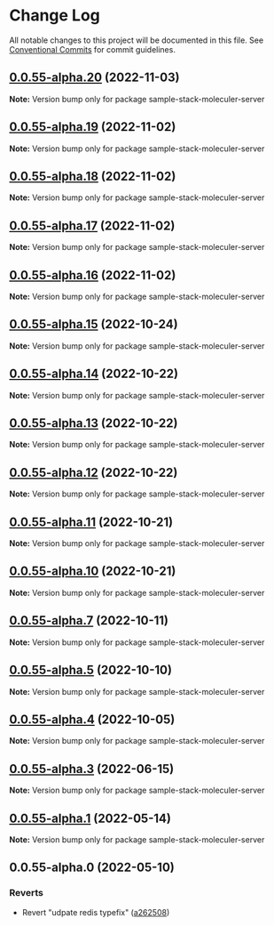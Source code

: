 # Change Log

All notable changes to this project will be documented in this file.
See [Conventional Commits](https://conventionalcommits.org) for commit guidelines.

## [0.0.55-alpha.20](https://github.com/cdmbase/fullstack-pro/compare/v0.0.55-alpha.19...v0.0.55-alpha.20) (2022-11-03)

**Note:** Version bump only for package sample-stack-moleculer-server





## [0.0.55-alpha.19](https://github.com/cdmbase/fullstack-pro/compare/v0.0.55-alpha.18...v0.0.55-alpha.19) (2022-11-02)

**Note:** Version bump only for package sample-stack-moleculer-server





## [0.0.55-alpha.18](https://github.com/cdmbase/fullstack-pro/compare/v0.0.55-alpha.17...v0.0.55-alpha.18) (2022-11-02)

**Note:** Version bump only for package sample-stack-moleculer-server





## [0.0.55-alpha.17](https://github.com/cdmbase/fullstack-pro/compare/v0.0.55-alpha.16...v0.0.55-alpha.17) (2022-11-02)

**Note:** Version bump only for package sample-stack-moleculer-server





## [0.0.55-alpha.16](https://github.com/cdmbase/fullstack-pro/compare/v0.0.55-alpha.15...v0.0.55-alpha.16) (2022-11-02)

**Note:** Version bump only for package sample-stack-moleculer-server





## [0.0.55-alpha.15](https://github.com/cdmbase/fullstack-pro/compare/v0.0.55-alpha.14...v0.0.55-alpha.15) (2022-10-24)

**Note:** Version bump only for package sample-stack-moleculer-server





## [0.0.55-alpha.14](https://github.com/cdmbase/fullstack-pro/compare/v0.0.55-alpha.13...v0.0.55-alpha.14) (2022-10-22)

**Note:** Version bump only for package sample-stack-moleculer-server





## [0.0.55-alpha.13](https://github.com/cdmbase/fullstack-pro/compare/v0.0.55-alpha.12...v0.0.55-alpha.13) (2022-10-22)

**Note:** Version bump only for package sample-stack-moleculer-server





## [0.0.55-alpha.12](https://github.com/cdmbase/fullstack-pro/compare/v0.0.55-alpha.11...v0.0.55-alpha.12) (2022-10-22)

**Note:** Version bump only for package sample-stack-moleculer-server





## [0.0.55-alpha.11](https://github.com/cdmbase/fullstack-pro/compare/v0.0.55-alpha.10...v0.0.55-alpha.11) (2022-10-21)

**Note:** Version bump only for package sample-stack-moleculer-server





## [0.0.55-alpha.10](https://github.com/cdmbase/fullstack-pro/compare/v0.0.55-alpha.9...v0.0.55-alpha.10) (2022-10-21)

**Note:** Version bump only for package sample-stack-moleculer-server





## [0.0.55-alpha.7](https://github.com/cdmbase/fullstack-pro/compare/v0.0.55-alpha.6...v0.0.55-alpha.7) (2022-10-11)

**Note:** Version bump only for package sample-stack-moleculer-server





## [0.0.55-alpha.5](https://github.com/cdmbase/fullstack-pro/compare/v0.0.55-alpha.4...v0.0.55-alpha.5) (2022-10-10)

**Note:** Version bump only for package sample-stack-moleculer-server





## [0.0.55-alpha.4](https://github.com/cdmbase/fullstack-pro/compare/v0.0.55-alpha.3...v0.0.55-alpha.4) (2022-10-05)

**Note:** Version bump only for package sample-stack-moleculer-server





## [0.0.55-alpha.3](https://github.com/cdmbase/fullstack-pro/compare/v0.0.55-alpha.2...v0.0.55-alpha.3) (2022-06-15)

**Note:** Version bump only for package sample-stack-moleculer-server





## [0.0.55-alpha.1](https://github.com/cdmbase/fullstack-pro/compare/v0.0.55-alpha.0...v0.0.55-alpha.1) (2022-05-14)

**Note:** Version bump only for package sample-stack-moleculer-server





## 0.0.55-alpha.0 (2022-05-10)


### Reverts

* Revert "udpate redis typefix" ([a262508](https://github.com/cdmbase/fullstack-pro/commit/a262508a6fc45236ffd14622fc23dd689698c435))
